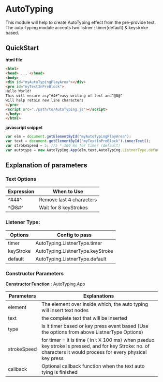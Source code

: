 # AutoTyping #
This module will help to create AutoTyping effect from the pre-provide text.
The auto-typing module accepts two listner : timer(default) & keystroke based.

## QuickStart ##
**html file**
```html
<html>
<head> ... </head>
<body>
<div id="myAutoTypingPlayArea"></div>
<pre id="myTextInPreBlock">
Hello World!
This will ensure asy^#4#^easy writing of text and^@8@^
will help retain new line characters
</pre>
<script src="./path/to/AutoTyping.js"></script>
</body>
</html>
````
**javascript snippet**
```javascript
var elm = document.getElementById("myAutoTypingPlayArea");
var text = document.getElementById("myTextInPreBlock").innerText();
var strokeSpeed = 5; //5 * 100 ms for timer (default)
var autotype = new AutoTyping.App(elm,text,AutoTyping.ListnerType.default,5)
```

## Explanation of parameters ##
### Text Options ###
Expression  |   When to Use
------------|-----------------------------
^#4#^       |   Remove last 4 characters
^@8#^       |   Wait for 8 keyStrokes


### Listener Type: ###
Options 	|	Config to pass
------------|-----------------------------------
timer 		|	AutoTyping.ListnerType.timer
keyStroke 	|	AutoTyping.ListnerType.keyStroke
default 	|	AutoTyping.ListnerType.default

### Constructor Parameters ###
**Constructor Function** : AutoTyping.App

Parameters 	|	Explanations
------------|-----------------------------------------------------------------------------------------------------------------------------------------------------------------
element 	|	The element over inside which, the auto typing will insert text nodes
text 		|	the complete text that will be inserted
type 		|	is it timer based or key press event based (Use the options from above ListnerType Options)
strokeSpeed	|	for timer = it is time ( in t X 100 ms) when pseduo key stroke is pressed, and for key Stroke: no. of characters it would process for every physical key press
callback 	| 	Optional callback function when the text auto tying is finished

